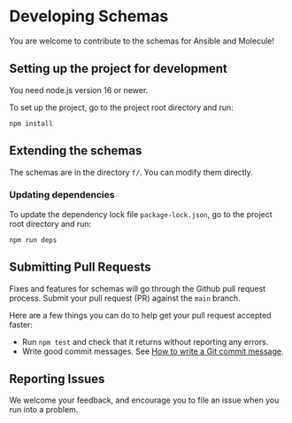 # Developing Schemas

You are welcome to contribute to the schemas for Ansible and Molecule!

## Setting up the project for development

You need node.js version 16 or newer.

To set up the project, go to the project root directory and run:

```shell
npm install
```

## Extending the schemas

The schemas are in the directory `f/`. You can modify them directly.

### Updating dependencies

To update the dependency lock file `package-lock.json`, go to the project root
directory and run:

```shell
npm run deps
```

## Submitting Pull Requests

Fixes and features for schemas will go through the Github pull request process.
Submit your pull request (PR) against the `main` branch.

Here are a few things you can do to help get your pull request accepted faster:

- Run `npm test` and check that it returns without reporting any errors.
- Write good commit messages. See
  [How to write a Git commit message](https://chris.beams.io/posts/git-commit/).

## Reporting Issues

We welcome your feedback, and encourage you to file an issue when you run into a
problem.
